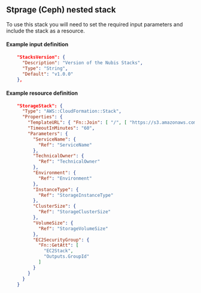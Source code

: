 ﻿## Stprage (Ceph) nested stack

To use this stack you will need to set the required input parameters and include the stack as a resource.

#### Example input definition
```json
    "StacksVersion": {
      "Description": "Version of the Nubis Stacks",
      "Type": "String",
      "Default": "v1.0.0"
    },
```

#### Example resource definition
```json
    "StorageStack": {
      "Type": "AWS::CloudFormation::Stack",
      "Properties": {
        "TemplateURL": { "Fn::Join": [ "/", [ "https://s3.amazonaws.com/nubisproject-stacks", { "Ref": "StacksVersion" }, "storage.template" ] ] },
        "TimeoutInMinutes": "60",
        "Parameters": {
          "ServiceName": {
            "Ref": "ServiceName"
          },
          "TechnicalOwner": {
            "Ref": "TechnicalOwner"
          },
          "Environment": {
            "Ref": "Environment"
          },
          "InstanceType": {
            "Ref": "StorageInstanceType"
          },
          "ClusterSize": {
            "Ref": "StorageClusterSize"
          },
          "VolumeSize": {
            "Ref": "StorageVolumeSize"
          },
          "EC2SecurityGroup": {
            "Fn::GetAtt": [
              "EC2Stack",
              "Outputs.GroupId"
            ]
          }
        }
      }
    }
```